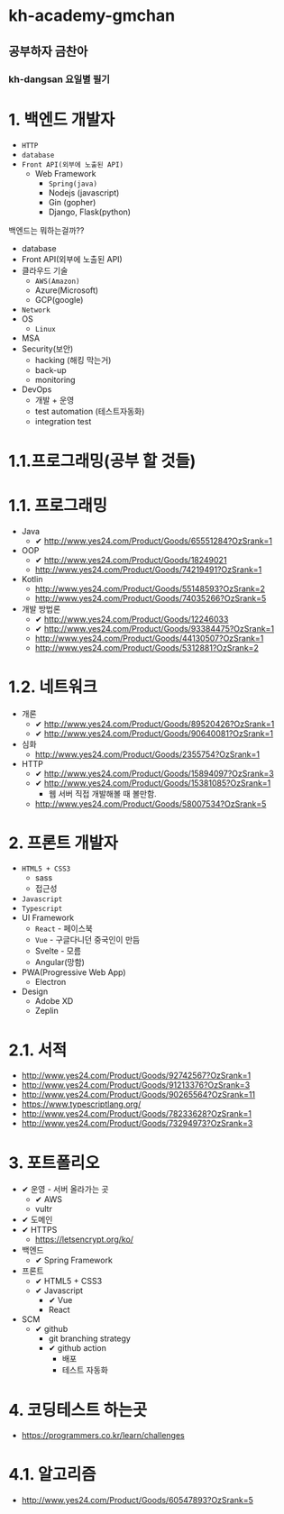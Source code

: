 # kh-academy-gmchan

## 공부하자 금찬아 

### kh-dangsan 요일별 필기

# 1. 백엔드 개발자

- `HTTP`
- `database`
- `Front API(외부에 노출된 API)`
  - Web Framework
    - `Spring(java)`
    - Nodejs (javascript)
    - Gin (gopher)
    - Django, Flask(python)

백엔드는 뭐하는걸까??
- database
- Front API(외부에 노출된 API)
- 클라우드 기술
  - `AWS(Amazon)`
  - Azure(Microsoft)
  - GCP(google)
- `Network`
- OS
  - `Linux`
- MSA
- Security(보안)
  - hacking (해킹 막는거)
  - back-up
  - monitoring
- DevOps
  - 개발 + 운영
  - test automation (테스트자동화)
  - integration test



# 1.1.프로그래밍(공부 할 것들)

# 1.1. 프로그래밍

- Java
  - ✔ http://www.yes24.com/Product/Goods/65551284?OzSrank=1
- OOP
  - ✔ http://www.yes24.com/Product/Goods/18249021
  - http://www.yes24.com/Product/Goods/74219491?OzSrank=1
- Kotlin
  - http://www.yes24.com/Product/Goods/55148593?OzSrank=2
  - http://www.yes24.com/Product/Goods/74035266?OzSrank=5
- 개발 방법론
  - ✔ http://www.yes24.com/Product/Goods/12246033
  - ✔ http://www.yes24.com/Product/Goods/93384475?OzSrank=1
  - http://www.yes24.com/Product/Goods/44130507?OzSrank=1
  - http://www.yes24.com/Product/Goods/5312881?OzSrank=2

# 1.2. 네트워크

- 개론
  - ✔ http://www.yes24.com/Product/Goods/89520426?OzSrank=1
  - ✔ http://www.yes24.com/Product/Goods/90640081?OzSrank=1
- 심화
  - http://www.yes24.com/Product/Goods/2355754?OzSrank=1
- HTTP
  - ✔ http://www.yes24.com/Product/Goods/15894097?OzSrank=3
  - ✔ http://www.yes24.com/Product/Goods/15381085?OzSrank=1
    - 웹 서버 직접 개발해볼 때 볼만함.
  - http://www.yes24.com/Product/Goods/58007534?OzSrank=5

# 2. 프론트 개발자

- `HTML5 + CSS3`
  - sass
  - 접근성
- `Javascript`
- `Typescript`
- UI Framework
  - `React` - 페이스북
  - `Vue` - 구글다니던 중국인이 만듬
  - Svelte - 모름
  - Angular(망함)
- PWA(Progressive Web App)
  - Electron
- Design
  - Adobe XD
  - Zeplin

# 2.1. 서적

- http://www.yes24.com/Product/Goods/92742567?OzSrank=1
- http://www.yes24.com/Product/Goods/91213376?OzSrank=3
- http://www.yes24.com/Product/Goods/90265564?OzSrank=11
- https://www.typescriptlang.org/
- http://www.yes24.com/Product/Goods/78233628?OzSrank=1
- http://www.yes24.com/Product/Goods/73294973?OzSrank=3


# 3. 포트폴리오

- ✔ 운영 - 서버 올라가는 곳
  - ✔ AWS
  - vultr
- ✔ 도메인
- ✔ HTTPS
  - https://letsencrypt.org/ko/
- 백엔드
  - ✔ Spring Framework
- 프론트
  - ✔ HTML5 + CSS3
  - ✔ Javascript
    - ✔ Vue
    - React
- SCM
  - ✔ github
    - git branching strategy
    - ✔ github action
      - 배포
      - 테스트 자동화

# 4. 코딩테스트 하는곳

- https://programmers.co.kr/learn/challenges

# 4.1. 알고리즘 

- http://www.yes24.com/Product/Goods/60547893?OzSrank=5

